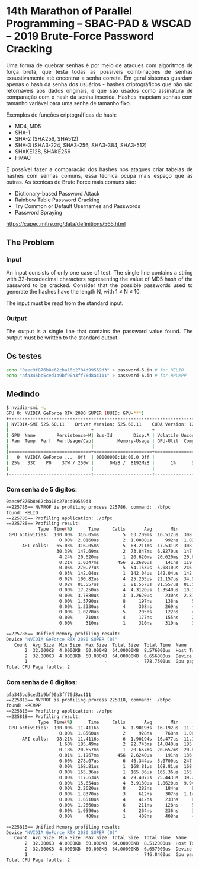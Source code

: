 # 14th Marathon of Parallel Programming – SBAC-PAD & WSCAD – 2019 Brute-Force Password Cracking

<p align="justify">Uma forma de quebrar senhas é por meio de ataques com algoritmos de força bruta, que testa todas as possíveis combinações de senhas exaustivamente até encontrar a senha correta. Em geral sistemas guardam apenas o hash da senha dos usuários - hashes criptográficos que não são retornáveis aos dados originais, e que são usados como assinatura de comparação com o hash da senha inserida. Hashes mapeiam senhas com tamanho variável para uma senha de tamanho fixo.

Exemplos de funções criptográficas de hash:

*   MD4, MD5
*   SHA-1
*   SHA-2 (SHA256, SHA512)
*   SHA-3 (SHA3-224, SHA3-256, SHA3-384, SHA3-512)
*   SHAKE128, SHAKE256
*   HMAC

<p align="justify">É possível fazer a comparação dos hashes nos ataques criar tabelas de hashes com senhas comuns, essa técnica ocupa mais espaço que as outras. As técnicas de Brute Force mais comuns são:

*   Dictionary-based Password Attack
*   Rainbow Table Password Cracking
*   Try Common or Default Usernames and Passwords
*   Password Spraying

https://capec.mitre.org/data/definitions/565.html

## The Problem

### Input
<p align="justify">An input consists of only one case of test. The single line contains a string with 32-hexadecimal characters representing the value of MD5 hash of the password to be cracked.
Consider that the possible passwords used to generate the hashes have the length N, with 1 ≤ N ≤ 10.

The input must be read from the standard input.

### Output
<p align="justify">The output is a single line that contains the password value found.
The output must be written to the standard output.

## Os testes
```sh
echo "0aec9f876b8e62cba16c2704d99559d3" > password-5.in # for HELIO
echo "afa345bc5ced1b9bf90a3ff76d8ac111" > password-6.in # for HPCMPP
```

## Medindo
```sh
$ nvidia-smi -L
GPU 0: NVIDIA GeForce RTX 2080 SUPER (UUID: GPU-***)
+-----------------------------------------------------------------------------+
| NVIDIA-SMI 525.60.11    Driver Version: 525.60.11    CUDA Version: 12.0     |
|-------------------------------+----------------------+----------------------+
| GPU  Name        Persistence-M| Bus-Id        Disp.A | Volatile Uncorr. ECC |
| Fan  Temp  Perf  Pwr:Usage/Cap|         Memory-Usage | GPU-Util  Compute M. |
|                               |                      |               MIG M. |
|===============================+======================+======================|
|   0  NVIDIA GeForce ...  Off  | 00000000:18:00.0 Off |                  N/A |
| 25%   33C    P0    37W / 250W |      0MiB /  8192MiB |      1%      Default |
|                               |                      |                  N/A |
+-------------------------------+----------------------+----------------------+
```
### Com senha de 5 dígitos:
```sh
0aec9f876b8e62cba16c2704d99559d3
==225786== NVPROF is profiling process 225786, command: ./bfpc
found: HELIO
==225786== Profiling application: ./bfpc
==225786== Profiling result:
            Type  Time(%)      Time     Calls       Avg       Min       Max  Name
 GPU activities:  100.00%  316.05ms         5  63.209ms  16.512us  308.84ms  iterate(int, int*)
                    0.00%  2.0160us         2  1.0080us     992ns  1.0240us  [CUDA memcpy HtoD]
      API calls:   65.03%  316.05ms         5  63.211ms  17.531us  308.84ms  cudaDeviceSynchronize
                   30.39%  147.69ms         2  73.847ms  6.8270us  147.69ms  cudaMemcpyToSymbol
                    4.24%  20.620ms         1  20.620ms  20.620ms  20.620ms  cudaMallocManaged
                    0.21%  1.0347ms       456  2.2680us     141ns  119.85us  cuDeviceGetAttribute
                    0.06%  270.77us         5  54.153us  5.0810us  246.67us  cudaLaunchKernel
                    0.03%  142.04us         1  142.04us  142.04us  142.04us  cuLibraryLoadData
                    0.02%  100.82us         4  25.205us  22.157us  34.008us  cuDeviceGetName
                    0.02%  81.557us         1  81.557us  81.557us  81.557us  cudaFree
                    0.00%  17.250us         4  4.3120us  1.3540us  10.123us  cuDeviceGetPCIBusId
                    0.00%  3.7880us         3  1.2620us     230ns  2.8140us  cuDeviceGetCount
                    0.00%  1.5790us         8     197ns     138ns     520ns  cuDeviceGet
                    0.00%  1.2330us         4     308ns     269ns     400ns  cuDeviceTotalMem
                    0.00%  1.0270us         5     205ns     122ns     479ns  cudaPeekAtLastError
                    0.00%     710ns         4     177ns     155ns     232ns  cuDeviceGetUuid
                    0.00%     310ns         1     310ns     310ns     310ns  cuModuleGetLoadingMode

==225786== Unified Memory profiling result:
Device "NVIDIA GeForce RTX 2080 SUPER (0)"
   Count  Avg Size  Min Size  Max Size  Total Size  Total Time  Name
       2  32.000KB  4.0000KB  60.000KB  64.00000KB  8.576000us  Host To Device
       2  32.000KB  4.0000KB  60.000KB  64.00000KB  6.656000us  Device To Host
       1         -         -         -           -  778.7500us  Gpu page fault groups
Total CPU Page faults: 2
```
### Com senha de 6 dígitos:
```sh
afa345bc5ced1b9bf90a3ff76d8ac111
==225818== NVPROF is profiling process 225818, command: ./bfpc
found: HPCMPP
==225818== Profiling application: ./bfpc
==225818== Profiling result:
            Type  Time(%)      Time     Calls       Avg       Min       Max  Name
 GPU activities:  100.00%  11.4116s         6  1.90193s  16.192us  11.1031s  iterate(int, int*)
                    0.00%  1.8560us         2     928ns     768ns  1.0880us  [CUDA memcpy HtoD]
      API calls:   98.21%  11.4116s         6  1.90194s  16.477us  11.1031s  cudaDeviceSynchronize
                    1.60%  185.49ms         2  92.743ms  14.840us  185.47ms  cudaMemcpyToSymbol
                    0.18%  20.657ms         1  20.657ms  20.657ms  20.657ms  cudaMallocManaged
                    0.01%  1.1967ms       456  2.6240us     191ns  136.18us  cuDeviceGetAttribute
                    0.00%  278.07us         6  46.344us  5.0700us  247.78us  cudaLaunchKernel
                    0.00%  168.81us         1  168.81us  168.81us  168.81us  cudaFree
                    0.00%  165.36us         1  165.36us  165.36us  165.36us  cuLibraryLoadData
                    0.00%  117.63us         4  29.407us  25.443us  39.226us  cuDeviceGetName
                    0.00%  15.654us         4  3.9130us  1.8620us  9.9400us  cuDeviceGetPCIBusId
                    0.00%  2.2620us         8     282ns     184ns     895ns  cuDeviceGet
                    0.00%  1.8370us         3     612ns     307ns  1.1490us  cuDeviceGetCount
                    0.00%  1.6510us         4     412ns     233ns     875ns  cuDeviceTotalMem
                    0.00%  1.2660us         6     211ns     128ns     548ns  cudaPeekAtLastError
                    0.00%  1.0590us         4     264ns     236ns     331ns  cuDeviceGetUuid
                    0.00%     408ns         1     408ns     408ns     408ns  cuModuleGetLoadingMode

==225818== Unified Memory profiling result:
Device "NVIDIA GeForce RTX 2080 SUPER (0)"
   Count  Avg Size  Min Size  Max Size  Total Size  Total Time  Name
       2  32.000KB  4.0000KB  60.000KB  64.00000KB  8.512000us  Host To Device
       2  32.000KB  4.0000KB  60.000KB  64.00000KB  6.657000us  Device To Host
       1         -         -         -           -  746.8460us  Gpu page fault groups
Total CPU Page faults: 2
```